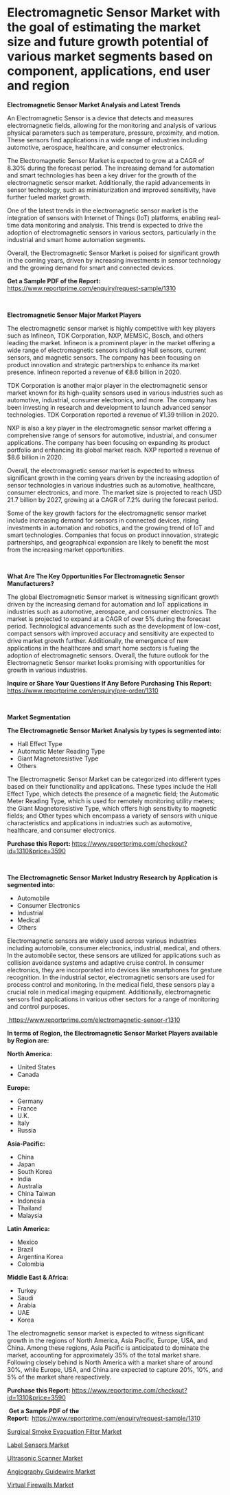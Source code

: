<p><h1>Electromagnetic Sensor Market with the goal of estimating the market size and future growth potential of various market segments based on component, applications, end user and region</h1></p><p><strong>Electromagnetic Sensor Market Analysis and Latest Trends</strong></p>
<p><p>An Electromagnetic Sensor is a device that detects and measures electromagnetic fields, allowing for the monitoring and analysis of various physical parameters such as temperature, pressure, proximity, and motion. These sensors find applications in a wide range of industries including automotive, aerospace, healthcare, and consumer electronics.</p><p>The Electromagnetic Sensor Market is expected to grow at a CAGR of 8.30% during the forecast period. The increasing demand for automation and smart technologies has been a key driver for the growth of the electromagnetic sensor market. Additionally, the rapid advancements in sensor technology, such as miniaturization and improved sensitivity, have further fueled market growth.</p><p>One of the latest trends in the electromagnetic sensor market is the integration of sensors with Internet of Things (IoT) platforms, enabling real-time data monitoring and analysis. This trend is expected to drive the adoption of electromagnetic sensors in various sectors, particularly in the industrial and smart home automation segments.</p><p>Overall, the Electromagnetic Sensor Market is poised for significant growth in the coming years, driven by increasing investments in sensor technology and the growing demand for smart and connected devices.</p></p>
<p><strong>Get a Sample PDF of the Report:&nbsp;</strong> <a href="https://www.reportprime.com/enquiry/request-sample/1310">https://www.reportprime.com/enquiry/request-sample/1310</a></p>
<p>&nbsp;</p>
<p><strong>Electromagnetic Sensor Major Market Players</strong></p>
<p><p>The electromagnetic sensor market is highly competitive with key players such as Infineon, TDK Corporation, NXP, MEMSIC, Bosch, and others leading the market. Infineon is a prominent player in the market offering a wide range of electromagnetic sensors including Hall sensors, current sensors, and magnetic sensors. The company has been focusing on product innovation and strategic partnerships to enhance its market presence. Infineon reported a revenue of €8.6 billion in 2020.</p><p>TDK Corporation is another major player in the electromagnetic sensor market known for its high-quality sensors used in various industries such as automotive, industrial, consumer electronics, and more. The company has been investing in research and development to launch advanced sensor technologies. TDK Corporation reported a revenue of ¥1.39 trillion in 2020.</p><p>NXP is also a key player in the electromagnetic sensor market offering a comprehensive range of sensors for automotive, industrial, and consumer applications. The company has been focusing on expanding its product portfolio and enhancing its global market reach. NXP reported a revenue of $8.6 billion in 2020.</p><p>Overall, the electromagnetic sensor market is expected to witness significant growth in the coming years driven by the increasing adoption of sensor technologies in various industries such as automotive, healthcare, consumer electronics, and more. The market size is projected to reach USD 21.7 billion by 2027, growing at a CAGR of 7.2% during the forecast period.</p><p>Some of the key growth factors for the electromagnetic sensor market include increasing demand for sensors in connected devices, rising investments in automation and robotics, and the growing trend of IoT and smart technologies. Companies that focus on product innovation, strategic partnerships, and geographical expansion are likely to benefit the most from the increasing market opportunities.</p></p>
<p>&nbsp;</p>
<p><strong>What Are The Key Opportunities For Electromagnetic Sensor Manufacturers?</strong></p>
<p><p>The global Electromagnetic Sensor market is witnessing significant growth driven by the increasing demand for automation and IoT applications in industries such as automotive, aerospace, and consumer electronics. The market is projected to expand at a CAGR of over 5% during the forecast period. Technological advancements such as the development of low-cost, compact sensors with improved accuracy and sensitivity are expected to drive market growth further. Additionally, the emergence of new applications in the healthcare and smart home sectors is fueling the adoption of electromagnetic sensors. Overall, the future outlook for the Electromagnetic Sensor market looks promising with opportunities for growth in various industries.</p></p>
<p><strong>Inquire or Share Your Questions If Any Before Purchasing This Report:</strong> <a href="https://www.reportprime.com/enquiry/pre-order/1310">https://www.reportprime.com/enquiry/pre-order/1310</a></p>
<p>&nbsp;</p>
<p><strong>Market Segmentation</strong></p>
<p><strong>The Electromagnetic Sensor Market Analysis by types is segmented into:</strong></p>
<p><ul><li>Hall Effect Type</li><li>Automatic Meter Reading Type</li><li>Giant Magnetoresistive Type</li><li>Others</li></ul></p>
<p><p>The Electromagnetic Sensor Market can be categorized into different types based on their functionality and applications. These types include the Hall Effect Type, which detects the presence of a magnetic field; the Automatic Meter Reading Type, which is used for remotely monitoring utility meters; the Giant Magnetoresistive Type, which offers high sensitivity to magnetic fields; and Other types which encompass a variety of sensors with unique characteristics and applications in industries such as automotive, healthcare, and consumer electronics.</p></p>
<p><strong>Purchase this Report:&nbsp;</strong><a href="https://www.reportprime.com/checkout?id=1310&price=3590">https://www.reportprime.com/checkout?id=1310&price=3590</a></p>
<p>&nbsp;</p>
<p><strong>The Electromagnetic Sensor Market Industry Research by Application is segmented into:</strong></p>
<p><ul><li>Automobile</li><li>Consumer Electronics</li><li>Industrial</li><li>Medical</li><li>Others</li></ul></p>
<p><p>Electromagnetic sensors are widely used across various industries including automobile, consumer electronics, industrial, medical, and others. In the automobile sector, these sensors are utilized for applications such as collision avoidance systems and adaptive cruise control. In consumer electronics, they are incorporated into devices like smartphones for gesture recognition. In the industrial sector, electromagnetic sensors are used for process control and monitoring. In the medical field, these sensors play a crucial role in medical imaging equipment. Additionally, electromagnetic sensors find applications in various other sectors for a range of monitoring and control purposes.</p></p>
<p><a href="https://www.reportprime.com/electromagnetic-sensor-r1310">&nbsp;https://www.reportprime.com/electromagnetic-sensor-r1310</a></p>
<p><strong>In terms of Region, the Electromagnetic Sensor Market Players available by Region are:</strong></p>
<p>
    <p> <strong> North America: </strong>
        <ul>
            <li>United States</li>
            <li>Canada</li>
        </ul>
        </p> 
    <p> <strong> Europe: </strong>
        <ul>
            <li>Germany</li>
            <li>France</li>
            <li>U.K.</li>
            <li>Italy</li>
            <li>Russia</li>
        </ul>
        </p> 
    <p> <strong> Asia-Pacific: </strong>
        <ul>
            <li>China</li>
            <li>Japan</li>
            <li>South Korea</li>
            <li>India</li>
            <li>Australia</li>
            <li>China Taiwan</li>
            <li>Indonesia</li>
            <li>Thailand</li>
            <li>Malaysia</li>
        </ul>
        </p> 
    <p> <strong> Latin America: </strong>
        <ul>
            <li>Mexico</li>
            <li>Brazil</li>
            <li>Argentina Korea</li>
            <li>Colombia</li>
        </ul>
        </p> 
    <p> <strong> Middle East & Africa: </strong>
        <ul>
            <li>Turkey</li>
            <li>Saudi</li>
            <li>Arabia</li>
            <li>UAE</li>
            <li>Korea</li>
        </ul>
    </p>
    </p>
<p><p>The electromagnetic sensor market is expected to witness significant growth in the regions of North America, Asia Pacific, Europe, USA, and China. Among these regions, Asia Pacific is anticipated to dominate the market, accounting for approximately 35% of the total market share. Following closely behind is North America with a market share of around 30%, while Europe, USA, and China are expected to capture 20%, 10%, and 5% of the market share respectively.</p></p>
<p><strong>Purchase this Report: </strong><a href="https://www.reportprime.com/checkout?id=1310&price=3590">https://www.reportprime.com/checkout?id=1310&price=3590</a></p>
<p>&nbsp;<strong>Get a Sample PDF of the Report:&nbsp;&nbsp;</strong><a href="https://www.reportprime.com/enquiry/request-sample/1310">https://www.reportprime.com/enquiry/request-sample/1310</a></p>
<p><strong></strong></p>
<p><p><a href="https://medium.com/@elizbethsmithb20/insights-into-surgical-smoke-evacuation-filter-market-share-and-competitive-landscape-for-period-b23792c9dffa">Surgical Smoke Evacuation Filter Market</a></p><p><a href="https://github.com/AnnChovey2023/Market-Research-Report-List-2/blob/main/label-sensors-market.md">Label Sensors Market</a></p><p><a href="https://issuu.com/reportprime-2/docs/ultrasonic-scanner-market-size-2030.pptx">Ultrasonic Scanner Market</a></p><p><a href="https://issuu.com/reportprime-2/docs/angiography-guidewire-market-size-2030.pptx">Angiography Guidewire Market</a></p><p><a href="https://www.linkedin.com/pulse/virtual-firewalls-industry-analysis-report-its-market-size-lz7ee">Virtual Firewalls Market</a></p></p>